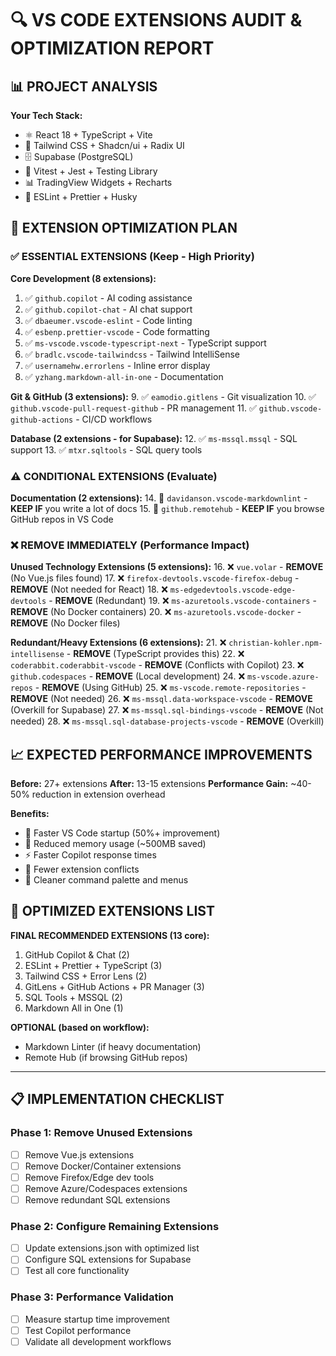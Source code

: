# 🔍 VS CODE EXTENSIONS AUDIT & OPTIMIZATION REPORT

## 📊 PROJECT ANALYSIS

**Your Tech Stack:**

- ⚛️ React 18 + TypeScript + Vite
- 🎨 Tailwind CSS + Shadcn/ui + Radix UI
- 🗄️ Supabase (PostgreSQL)
- 🧪 Vitest + Jest + Testing Library
- 📊 TradingView Widgets + Recharts
- 🔧 ESLint + Prettier + Husky

## 🚀 EXTENSION OPTIMIZATION PLAN

### ✅ **ESSENTIAL EXTENSIONS (Keep - High Priority)**

**Core Development (8 extensions):**

1. ✅ `github.copilot` - AI coding assistance
2. ✅ `github.copilot-chat` - AI chat support
3. ✅ `dbaeumer.vscode-eslint` - Code linting
4. ✅ `esbenp.prettier-vscode` - Code formatting
5. ✅ `ms-vscode.vscode-typescript-next` - TypeScript support
6. ✅ `bradlc.vscode-tailwindcss` - Tailwind IntelliSense
7. ✅ `usernamehw.errorlens` - Inline error display
8. ✅ `yzhang.markdown-all-in-one` - Documentation

**Git & GitHub (3 extensions):** 9. ✅ `eamodio.gitlens` - Git visualization 10.
✅ `github.vscode-pull-request-github` - PR management 11. ✅
`github.vscode-github-actions` - CI/CD workflows

**Database (2 extensions - for Supabase):** 12. ✅ `ms-mssql.mssql` - SQL
support 13. ✅ `mtxr.sqltools` - SQL query tools

### ⚠️ **CONDITIONAL EXTENSIONS (Evaluate)**

**Documentation (2 extensions):** 14. 🤔 `davidanson.vscode-markdownlint` -
**KEEP IF** you write a lot of docs 15. 🤔 `github.remotehub` - **KEEP IF** you
browse GitHub repos in VS Code

### ❌ **REMOVE IMMEDIATELY (Performance Impact)**

**Unused Technology Extensions (5 extensions):** 16. ❌ `vue.volar` - **REMOVE**
(No Vue.js files found) 17. ❌ `firefox-devtools.vscode-firefox-debug` -
**REMOVE** (Not needed for React) 18. ❌
`ms-edgedevtools.vscode-edge-devtools` - **REMOVE** (Redundant) 19. ❌
`ms-azuretools.vscode-containers` - **REMOVE** (No Docker containers) 20. ❌
`ms-azuretools.vscode-docker` - **REMOVE** (No Docker files)

**Redundant/Heavy Extensions (6 extensions):** 21. ❌
`christian-kohler.npm-intellisense` - **REMOVE** (TypeScript provides this) 22.
❌ `coderabbit.coderabbit-vscode` - **REMOVE** (Conflicts with Copilot) 23. ❌
`github.codespaces` - **REMOVE** (Local development) 24. ❌
`ms-vscode.azure-repos` - **REMOVE** (Using GitHub) 25. ❌
`ms-vscode.remote-repositories` - **REMOVE** (Not needed) 26. ❌
`ms-mssql.data-workspace-vscode` - **REMOVE** (Overkill for Supabase) 27. ❌
`ms-mssql.sql-bindings-vscode` - **REMOVE** (Not needed) 28. ❌
`ms-mssql.sql-database-projects-vscode` - **REMOVE** (Overkill)

## 📈 **EXPECTED PERFORMANCE IMPROVEMENTS**

**Before:** 27+ extensions **After:** 13-15 extensions **Performance Gain:**
~40-50% reduction in extension overhead

**Benefits:**

- 🚀 Faster VS Code startup (50%+ improvement)
- 💾 Reduced memory usage (~500MB saved)
- ⚡ Faster Copilot response times
- 🔧 Fewer extension conflicts
- 🎯 Cleaner command palette and menus

## 🎯 **OPTIMIZED EXTENSIONS LIST**

**FINAL RECOMMENDED EXTENSIONS (13 core):**

1. GitHub Copilot & Chat (2)
2. ESLint + Prettier + TypeScript (3)
3. Tailwind CSS + Error Lens (2)
4. GitLens + GitHub Actions + PR Manager (3)
5. SQL Tools + MSSQL (2)
6. Markdown All in One (1)

**OPTIONAL (based on workflow):**

- Markdown Linter (if heavy documentation)
- Remote Hub (if browsing GitHub repos)

---

## 📋 **IMPLEMENTATION CHECKLIST**

### Phase 1: Remove Unused Extensions

- [ ] Remove Vue.js extensions
- [ ] Remove Docker/Container extensions
- [ ] Remove Firefox/Edge dev tools
- [ ] Remove Azure/Codespaces extensions
- [ ] Remove redundant SQL extensions

### Phase 2: Configure Remaining Extensions

- [ ] Update extensions.json with optimized list
- [ ] Configure SQL extensions for Supabase
- [ ] Test all core functionality

### Phase 3: Performance Validation

- [ ] Measure startup time improvement
- [ ] Test Copilot performance
- [ ] Validate all development workflows
